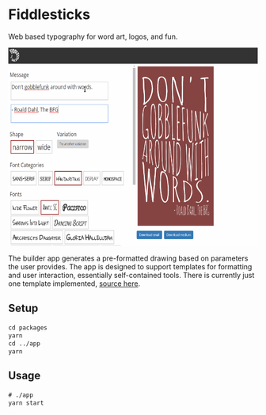 # Fiddlesticks

Web based typography for word art, logos, and fun.

[comment]: <> (<img src="/fstx sketch - obstacles.png?raw=true" height="400">)

[comment]: <> (## Drawing app)

[comment]: <> (<img src="/fstx-demo.gif?raw=true" height="400">)

[comment]: <> (The drawing app provides a number of features to allow drawing with text.)

[comment]: <> (* Warp text region to match any shape)

[comment]: <> (* Change text font and foreground/background color)

[comment]: <> (* Intuitive drag and zoom movement)

[comment]: <> (* Auto-save to Amazon S3)

[comment]: <> (* Upload tracing image to draw text upon)

[comment]: <> (* Export to SVG or PNG &#40;multiple resolutions&#41;)

[comment]: <> (Both apps are built using Snabbdom &#40;alternative to React DOM&#41; and RxJS state channels inspired by Flux and Redux. The [Store object]&#40;./client/sketchEditor/Store.ts&#41; coordinates state transitions and actions.)

[comment]: <> (## Wavy Words)

<img src="/fstx-builder-demo.gif?raw=true" height="400">

The builder app generates a pre-formatted drawing based on parameters the user provides. The app is designed to support  templates for formatting and user interaction, essentially self-contained tools. 
There is currently just one template implemented, [source here](./packages/wavy-words/src/templates/Dickens.ts).

## Setup

```
cd packages
yarn
cd ../app
yarn
```

## Usage

```
# ./app
yarn start
```
